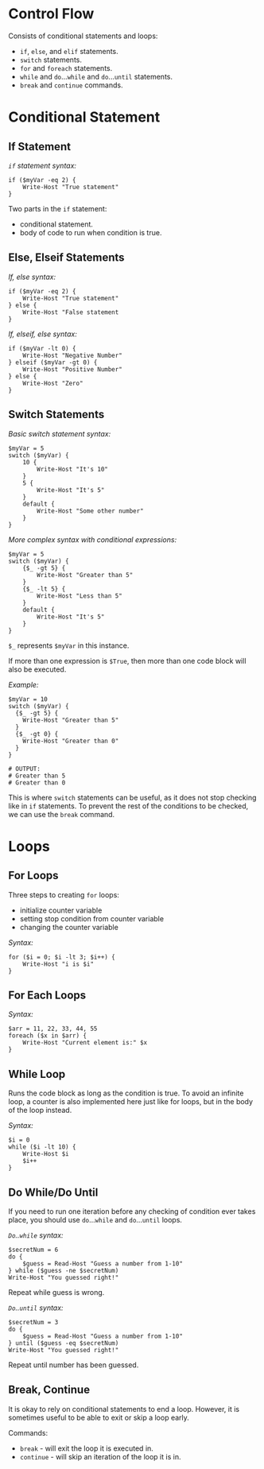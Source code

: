 # Control Flow

Consists of conditional statements and loops:

- `if`, `else`, and `elif` statements.
- `switch` statements.
- `for` and `foreach` statements.
- `while` and `do`...`while` and `do`...`until` statements.
- `break` and `continue` commands.

# Conditional Statement

## If Statement

*`if` statement syntax:*

```
if ($myVar -eq 2) {
    Write-Host "True statement"
}
```

Two parts in the `if` statement:
- conditional statement.
- body of code to run when condition is true.

## Else, Elseif Statements

*If, else syntax:*

```
if ($myVar -eq 2) {
    Write-Host "True statement"
} else {
    Write-Host "False statement
}
```

*If, elseif, else syntax:*

```
if ($myVar -lt 0) {
    Write-Host "Negative Number"
} elseif ($myVar -gt 0) {
    Write-Host "Positive Number"
} else {
    Write-Host "Zero"
}
```

## Switch Statements

*Basic switch statement syntax:*

```
$myVar = 5
switch ($myVar) {
    10 {
        Write-Host "It's 10"
    }
    5 {
        Write-Host "It's 5"
    }
    default {
        Write-Host "Some other number"
    }
}
```

*More complex syntax with conditional expressions:*

```
$myVar = 5
switch ($myVar) {
    {$_ -gt 5} {
        Write-Host "Greater than 5"
    }
    {$_ -lt 5} {
        Write-Host "Less than 5"
    }
    default {
        Write-Host "It's 5"
    }
}
```

`$_` represents `$myVar` in this instance.

If more than one expression is `$True`, then more than one code block will also be executed.

*Example:*
```
$myVar = 10
switch ($myVar) {
  {$_ -gt 5} { 
    Write-Host "Greater than 5"
  }
  {$_ -gt 0} { 
    Write-Host "Greater than 0" 
  }
}

# OUTPUT:
# Greater than 5
# Greater than 0
```

This is where `switch` statements can be useful, as it does not stop checking like in `if` statements. To prevent the rest of the conditions to be checked, we can use the `break` command.

# Loops

## For Loops

Three steps to creating `for` loops:

- initialize counter variable
- setting stop condition from counter variable
- changing the counter variable

*Syntax:*

```
for ($i = 0; $i -lt 3; $i++) {
    Write-Host "i is $i"
}
```

## For Each Loops

*Syntax:*

```
$arr = 11, 22, 33, 44, 55
foreach ($x in $arr) {
    Write-Host "Current element is:" $x
}
```

## While Loop

Runs the code block as long as the condition is true. To avoid an infinite loop, a counter is also implemented here just like for loops, but in the body of the loop instead.

*Syntax:*
```
$i = 0
while ($i -lt 10) {
    Write-Host $i
    $i++
}
```

## Do While/Do Until

If you need to run one iteration before any checking of condition ever takes place, you should use `do`...`while` and `do`...`until` loops.

*`Do`..`while` syntax:*

```
$secretNum = 6
do {
    $guess = Read-Host "Guess a number from 1-10"
} while ($guess -ne $secretNum) 
Write-Host "You guessed right!"
```

Repeat while guess is wrong.

*`Do`..`until` syntax:*

```
$secretNum = 3
do {
    $guess = Read-Host "Guess a number from 1-10"
} until ($guess -eq $secretNum) 
Write-Host "You guessed right!"
```

Repeat until number has been guessed.

## Break, Continue

It is okay to rely on conditional statements to end a loop. However, it is sometimes useful to be able to exit or skip a loop early.

Commands:
- `break` - will exit the loop it is executed in.
- `continue` - will skip an iteration of the loop it is in.
